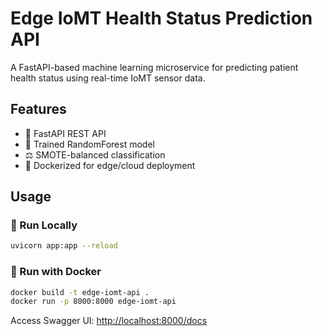 # Edge IoMT Health Status Prediction API

A FastAPI-based machine learning microservice for predicting patient health status using real-time IoMT sensor data.

## Features

- 🚀 FastAPI REST API
- 🧠 Trained RandomForest model
- ⚖️ SMOTE-balanced classification
- 🐳 Dockerized for edge/cloud deployment

## Usage

### 🔧 Run Locally
```bash
uvicorn app:app --reload
```

### 🐳 Run with Docker
```bash
docker build -t edge-iomt-api .
docker run -p 8000:8000 edge-iomt-api
```

Access Swagger UI: [http://localhost:8000/docs](http://localhost:8000/docs)
